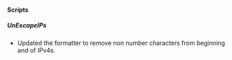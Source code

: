 
#### Scripts

##### UnEscapeIPs
- Updated the formatter to remove non number characters from beginning and of IPv4s.
